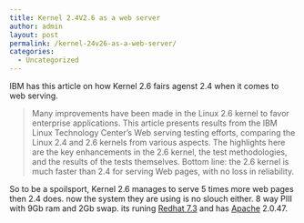 ```yaml
---
title: Kernel 2.4V2.6 as a web server
author: admin
layout: post
permalink: /kernel-24v26-as-a-web-server/
categories:
  - Uncategorized
---
```

IBM has this article on how Kernel 2.6 fairs agenst 2.4 when it comes to web serving. 

> Many improvements have been made in the Linux 2.6 kernel to favor enterprise applications. This article presents results from the IBM Linux Technology Center&#8217;s Web serving testing efforts, comparing the Linux 2.4 and 2.6 kernels from various aspects. The highlights here are the key enhancements in the 2.6 kernel, the test methodologies, and the results of the tests themselves. Bottom line: the 2.6 kernel is much faster than 2.4 for serving Web pages, with no loss in reliability.

So to be a spoilsport, Kernel 2.6 manages to serve 5 times more web pages then 2.4 does. now the system they are using is no slouch either. 8 way PIII with 9Gb ram and 2Gb swap. its runing [Redhat 7.3][1] and has [Apache][2] 2.0.47.

 [1]: http://www.redhat.com
 [2]: http://www.apache.org